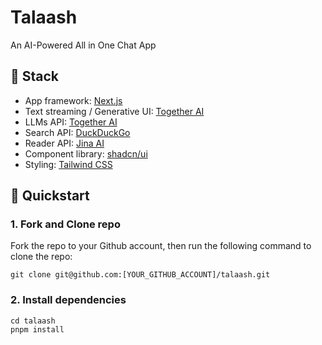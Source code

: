 # Talaash

An AI-Powered All in One Chat App

## 🧱 Stack

- App framework: [Next.js](https://nextjs.org/)
- Text streaming / Generative UI: [Together AI](https://www.together.ai/)
- LLMs API: [Together AI](https://www.together.ai/)
- Search API: [DuckDuckGo](https://duckduckgo.com/)
- Reader API: [Jina AI](https://jina.ai/)
- Component library: [shadcn/ui](https://ui.shadcn.com/)
- Styling: [Tailwind CSS](https://tailwindcss.com/)

## 🚀 Quickstart

### 1. Fork and Clone repo

Fork the repo to your Github account, then run the following command to clone the repo:

```
git clone git@github.com:[YOUR_GITHUB_ACCOUNT]/talaash.git
```

### 2. Install dependencies

```
cd talaash
pnpm install
```